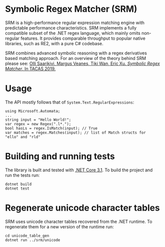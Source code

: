 # Symbolic Regex Matcher (SRM)

SRM is a high-performance regular expression matching engine with predictable performance characteristics. SRM implements a fully compatible subset of the .NET regex language, which mainly omits non-regular features. It provides comparable throughput to popular native libraries, such as RE2, with a pure C# codebase.

SRM combines advanced symbolic reasoning with a regex derivatives based matching approach. For an overview of the theory behind SRM please see:
[Olli Saarikivi, Margus Veanes, Tiki Wan, Eric Xu. *Symbolic Regex Matcher*. In TACAS 2019.](https://doi.org/10.1007/978-3-030-17462-0_24)

# Usage

The API mostly follows that of `System.Text.RegularExpressions`:

```
using Microsoft.Automata;
...
string input = "Hello World!";
var regex = new Regex(".l*.");
bool hasLs = regex.IsMatch(input); // True
var matches = regex.Matches(input); // list of Match structs for "ello" and "rld"
```

# Building and running tests

The library is built and tested with [.NET Core 3.1](https://dotnet.microsoft.com/download/dotnet-core/3.1). To build the project and run the tests run:

```
dotnet build
dotnet test
```

# Regenerate unicode character tables

SRM uses unicode character tables recovered from the .NET runtime. To regenerate them for a new version of the runtime run:

```
cd unicode_table_gen
dotnet run ../srm/unicode
```
